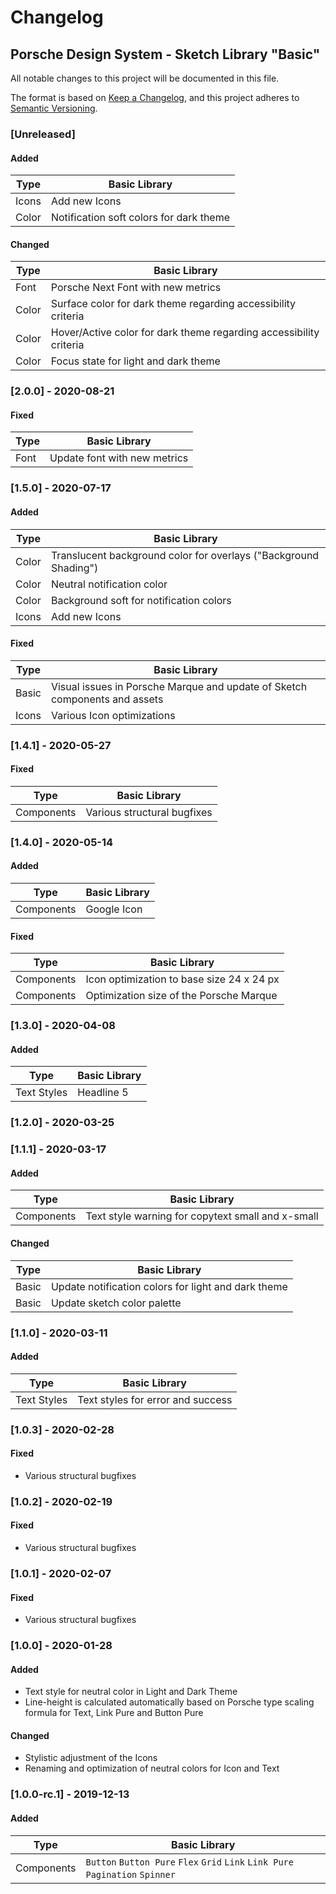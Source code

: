 # Changelog

## Porsche Design System -  Sketch Library "Basic"
All notable changes to this project will be documented in this file.

The format is based on [Keep a Changelog](https://keepachangelog.com/en/1.0.0/),
and this project adheres to [Semantic Versioning](https://semver.org/spec/v2.0.0.html).

### [Unreleased]

#### Added

Type | Basic Library |
|---|---|
Icons | Add new Icons |
Color | Notification soft colors for dark theme |

#### Changed

Type | Basic Library |
|---|---|
Font |  Porsche Next Font with new metrics |
Color |  Surface color for dark theme regarding accessibility criteria  |
Color |  Hover/Active color for dark theme regarding accessibility criteria  |
Color |  Focus state for light and dark theme  |

### [2.0.0] - 2020-08-21

#### Fixed

Type | Basic Library |
|---|---|
Font |  Update font with new metrics |

### [1.5.0] - 2020-07-17

#### Added

Type | Basic Library |
|---|---|
Color |  Translucent background color for overlays ("Background Shading") |
Color | Neutral notification color |
Color | Background soft for notification colors |
Icons | Add new Icons | 

#### Fixed

Type | Basic Library |
|---|---|
Basic |  Visual issues in Porsche Marque and update of Sketch components and assets  |
Icons | Various Icon optimizations |

### [1.4.1] - 2020-05-27

#### Fixed

Type | Basic Library |
|---|---|
Components | Various structural bugfixes |

### [1.4.0] - 2020-05-14

#### Added

Type | Basic Library |
|---|---|
Components | Google Icon |

#### Fixed

Type | Basic Library |
|---|---|
Components | Icon optimization to base size 24 x 24 px |
Components | Optimization size of the Porsche Marque |

### [1.3.0] - 2020-04-08

#### Added

Type | Basic Library |
|---|---|
Text Styles | Headline 5 |

### [1.2.0] - 2020-03-25

### [1.1.1] - 2020-03-17

#### Added
    
Type | Basic Library |
|---|---|
Components | Text style warning for copytext small and x-small |

#### Changed

Type | Basic Library |
|---|---|
Basic | Update notification colors for light and dark theme |
Basic | Update sketch color palette |

### [1.1.0] - 2020-03-11

#### Added

Type | Basic Library |
|---|---|
Text Styles | Text styles for error and success |

### [1.0.3] - 2020-02-28

#### Fixed
- Various structural bugfixes 

### [1.0.2] - 2020-02-19

#### Fixed
- Various structural bugfixes 

### [1.0.1] - 2020-02-07

#### Fixed
- Various structural bugfixes 

### [1.0.0] - 2020-01-28

#### Added
- Text style for neutral color in Light and Dark Theme
- Line-height is calculated automatically based on Porsche type scaling formula for Text, Link Pure and Button Pure

#### Changed
- Stylistic adjustment of the Icons
- Renaming and optimization of neutral colors for Icon and Text

### [1.0.0-rc.1] - 2019-12-13

#### Added

Type | Basic Library |
|---|---|
Components | `Button` `Button Pure` `Flex` `Grid` `Link` `Link Pure` `Pagination` `Spinner` |
